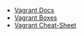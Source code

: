 - [Vagrant Docs](https://www.vagrantup.com/intro/getting-started/index.html)
- [Vagrant Boxes](https://app.vagrantup.com)
- [Vagrant Cheat-Sheet](https://gist.github.com/wpscholar/a49594e2e2b918f4d0c4)

